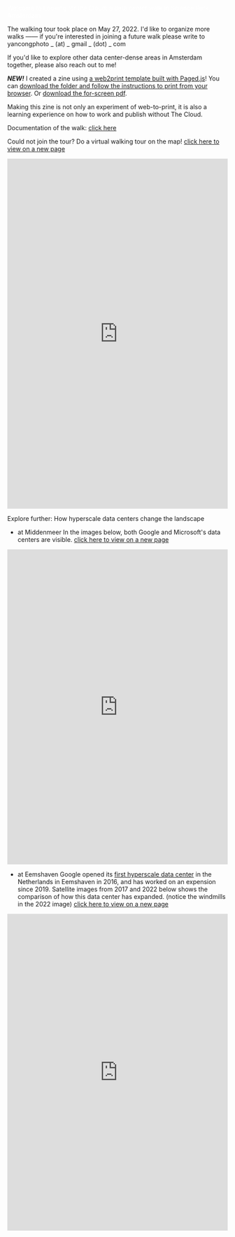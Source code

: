 <span style="color: #FFFFFF">Welcome to Looking for the Cloud: a data center walk in Science Park, Amsterdam </span>

The walking tour took place on May 27, 2022. I'd like to organize more walks —— if you're interested in joining a future walk please write to yancongphoto _ (at) _ gmail _ (dot) _ com

If you'd like to explore other data center-dense areas in Amsterdam together, please also reach out to me!

***NEW!*** 
I created a zine using [a web2print template built with Paged.js](https://gitlab.coko.foundation/pagedjs/starter-kits)! You can [download the folder and follow the instructions to print from your browser](https://github.com/yancong/datacenter/tree/zine). Or [download the for-screen pdf](https://yancong.github.io/datacenter/zine_for_screen.pdf).

Making this zine is not only an experiment of web-to-print, it is also a learning experience on how to work and publish without The Cloud.

Documentation of the walk: [click here](https://docs.google.com/document/d/1UdR0nZzYm5bE6HU1GwBc9xzGpMu-6eJfcLy2GhZdpsg/edit#)

Could not join the tour? Do a virtual walking tour on the map!
[click here to view on a new page](https://yancong.github.io/datacenter/map)
<iframe src="https://uploads.knightlab.com/storymapjs/fbefadb0bc9052a60ad654962178beae/data-center/index.html" frameborder="0" width="100%" height="800"></iframe>

Explore further: How hyperscale data centers change the landscape
- at Middenmeer
In the images below, both Google and Microsoft's data centers are visible. [click here to view on a new page](https://yancong.github.io/datacenter/middenmeer-comparison)
<iframe frameborder="0" class="juxtapose" width="100%" height="720" src="https://cdn.knightlab.com/libs/juxtapose/latest/embed/index.html?uid=074d9904-ce06-11ec-b5bb-6595d9b17862"></iframe>

- at Eemshaven
Google opened its [first hyperscale data center](https://www.google.com/about/datacenters/locations/eemshaven/) in the Netherlands in Eemshaven in 2016, and has worked on an expension since 2019. Satellite images from 2017 and 2022 below shows the comparison of how this data center has expanded. (notice the windmills in the 2022 image) [click here to view on a new page](https://yancong.github.io/datacenter/eemshaven-comparison)
<iframe frameborder="0" class="juxtapose" width="100%" height="724" src="https://cdn.knightlab.com/libs/juxtapose/latest/embed/index.html?uid=482ad1fe-bd24-11ed-b5bd-6595d9b17862"></iframe>
